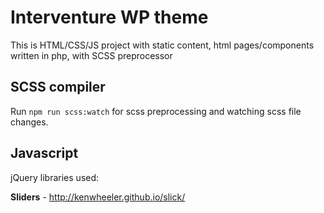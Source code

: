 # Interventure WP theme

This is HTML/CSS/JS project with static content, html pages/components written in php, with SCSS preprocessor

## SCSS compiler
Run `npm run scss:watch` for scss preprocessing and watching scss file changes.

## Javascript

jQuery libraries used:

**Sliders**  - http://kenwheeler.github.io/slick/

